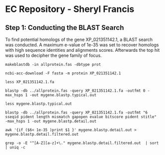 # EC Repository - Sheryl Francis

## Step 1: Conducting the BLAST Search
To find potential homologs of the gene XP_021351142.1, a BLAST search was conducted. A maximum e-value of 1e-35 was set to recover homologs with high sequence identities and alignments scores. Afterwards the top hit  was used to decipher the gene family of focus.
```
makeblastdb -in allprotein.fas -dbtype prot

ncbi-acc-download -F fasta -m protein XP_021351142.1

less XP_021351142.1.fa

blastp -db ../allprotein.fas -query XP_021351142.1.fa -outfmt 0 -max_hsps 1 -out mygene.blastp.typical.out

less mygene.blastp.typical.out

blastp -db ../allprotein.fas -query XP_021351142.1.fa -outfmt "6 sseqid pident length mismatch gapopen evalue bitscore pident stitle"  -max_hsps 1 -out mygene.blastp.detail.out

awk '{if ($6< 1e-35 )print $1 }' mygene.blastp.detail.out > mygene.blastp.detail.filtered.out
 
grep -o -E "^[A-Z][a-z]+\." mygene.blastp.detail.filtered.out  | sort | uniq -c
```
